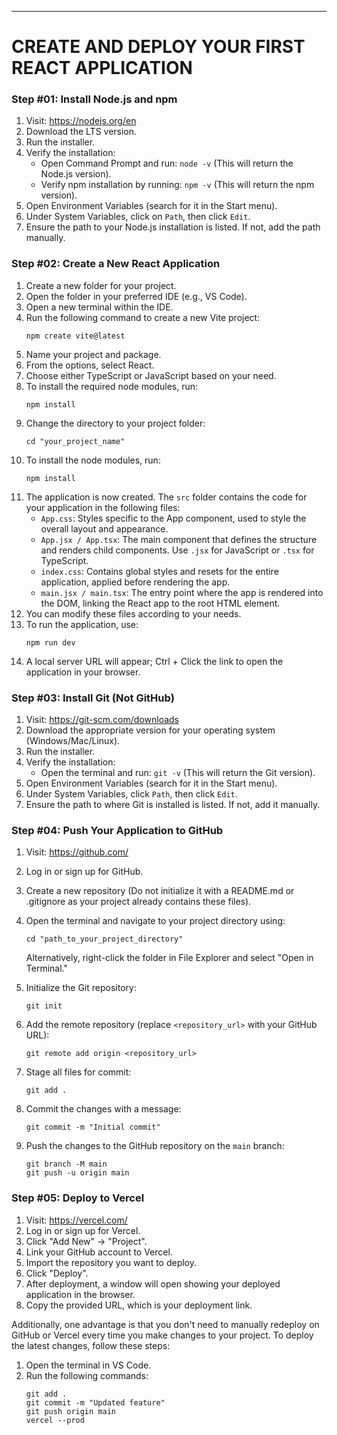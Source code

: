 ---

# CREATE AND DEPLOY YOUR FIRST REACT APPLICATION

### Step #01: Install Node.js and npm

1. Visit: https://nodejs.org/en
2. Download the LTS version.
3. Run the installer.
4. Verify the installation:
   - Open Command Prompt and run: `node -v` (This will return the Node.js version).
   - Verify npm installation by running: `npm -v` (This will return the npm version).
5. Open Environment Variables (search for it in the Start menu).
6. Under System Variables, click on `Path`, then click `Edit`.
7. Ensure the path to your Node.js installation is listed. If not, add the path manually.

### Step #02: Create a New React Application

1. Create a new folder for your project.
2. Open the folder in your preferred IDE (e.g., VS Code).
3. Open a new terminal within the IDE.
4. Run the following command to create a new Vite project:
   ```
   npm create vite@latest
   ```
5. Name your project and package.
6. From the options, select React.
7. Choose either TypeScript or JavaScript based on your need.
8. To install the required node modules, run:
   ```
   npm install
   ```
9. Change the directory to your project folder:
   ```
   cd "your_project_name"
   ```
10. To install the node modules, run:
    ```
    npm install
    ```
11. The application is now created. The `src` folder contains the code for your application in the following files:
    - `App.css`: Styles specific to the App component, used to style the overall layout and appearance.
    - `App.jsx / App.tsx`: The main component that defines the structure and renders child components. Use `.jsx` for JavaScript or `.tsx` for TypeScript.
    - `index.css`: Contains global styles and resets for the entire application, applied before rendering the app.
    - `main.jsx / main.tsx`: The entry point where the app is rendered into the DOM, linking the React app to the root HTML element.
12. You can modify these files according to your needs.
13. To run the application, use:
    ```
    npm run dev
    ```
14. A local server URL will appear; Ctrl + Click the link to open the application in your browser.

### Step #03: Install Git (Not GitHub)

1. Visit: https://git-scm.com/downloads
2. Download the appropriate version for your operating system (Windows/Mac/Linux).
3. Run the installer.
4. Verify the installation:
   - Open the terminal and run: `git -v` (This will return the Git version).
5. Open Environment Variables (search for it in the Start menu).
6. Under System Variables, click `Path`, then click `Edit`.
7. Ensure the path to where Git is installed is listed. If not, add it manually.

### Step #04: Push Your Application to GitHub

1. Visit: https://github.com/
2. Log in or sign up for GitHub.
3. Create a new repository (Do not initialize it with a README.md or .gitignore as your project already contains these files).
4. Open the terminal and navigate to your project directory using:
   ```
   cd "path_to_your_project_directory"
   ```
   Alternatively, right-click the folder in File Explorer and select "Open in Terminal."

5. Initialize the Git repository:
   ```
   git init
   ```

6. Add the remote repository (replace `<repository_url>` with your GitHub URL):
   ```
   git remote add origin <repository_url>
   ```

7. Stage all files for commit:
   ```
   git add .
   ```

8. Commit the changes with a message:
   ```
   git commit -m "Initial commit"
   ```

9. Push the changes to the GitHub repository on the `main` branch:
   ```
   git branch -M main
   git push -u origin main
   ```

### Step #05: Deploy to Vercel

1. Visit: https://vercel.com/
2. Log in or sign up for Vercel.
3. Click "Add New" -> "Project".
4. Link your GitHub account to Vercel.
5. Import the repository you want to deploy.
6. Click "Deploy".
7. After deployment, a window will open showing your deployed application in the browser.
8. Copy the provided URL, which is your deployment link.

Additionally, one advantage is that you don't need to manually redeploy on GitHub or Vercel every time you make changes to your project. To deploy the latest changes, follow these steps:
1. Open the terminal in VS Code.
2. Run the following commands:
   ```
   git add .
   git commit -m "Updated feature"
   git push origin main
   vercel --prod
   ```
